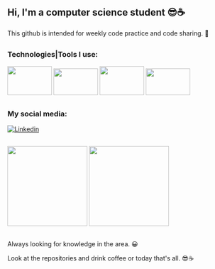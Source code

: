 ## Hi, I'm a computer science student 😎☕
 
 This github is intended for weekly code practice and code sharing. 🤗
 ##

 ### Technologies|Tools I use:
 <img height="65" width="100" src="https://cdn.jsdelivr.net/gh/devicons/devicon/icons/vscode/vscode-original-wordmark.svg"/> <img height="60" width="100" src="https://cdn.jsdelivr.net/gh/devicons/devicon/icons/java/java-original-wordmark.svg" /> <img height="65" width="100" src="https://cdn.jsdelivr.net/gh/devicons/devicon/icons/spring/spring-original-wordmark.svg" /> <img height="60" width="100" src="https://cdn.jsdelivr.net/gh/devicons/devicon/icons/git/git-plain-wordmark.svg" />
  
##
 ### My social media:

[![Linkedin](https://img.shields.io/badge/LinkedIn-0077B5?style=for-the-badge&logo=linkedin&logoColor=white)](https://www.linkedin.com/in/hanspeterdietiker)

 
##

<div>
<img height="180em" src="https://github-readme-stats.vercel.app/api?username=hanspeterdietiker&theme=aura&show_icons=true"/>

<img height="180em" src="https://github-readme-stats.vercel.app/api/top-langs/?username=hanspeterdietiker&layout=compact&langs_count=16&theme=aura"/>
</div>

##

Always looking for knowledge in the area. 😀

Look at the repositories and drink coffee or today that's all. 😎☕
